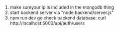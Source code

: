 1. make sureyour ip is included in the mongodb thing
2. start backend server via "node backend/server.js"
3. npm run dev go
   check backend database: curl http://localhost:5000/api/auth/users

